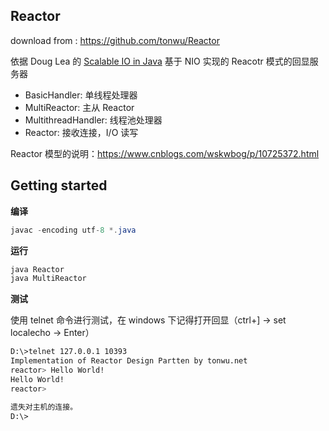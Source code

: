 ## Reactor

download from : https://github.com/tonwu/Reactor

依据 Doug Lea 的 [Scalable IO in Java](http://gee.cs.oswego.edu/dl/cpjslides/nio.pdf) 基于 NIO 实现的 Reacotr 模式的回显服务器

- BasicHandler: 单线程处理器
- MultiReactor: 主从 Reactor
- MultithreadHandler: 线程池处理器
- Reactor: 接收连接，I/O 读写

Reactor 模型的说明：https://www.cnblogs.com/wskwbog/p/10725372.html

## Getting started

**编译**

```java
javac -encoding utf-8 *.java
```

**运行**

```java
java Reactor
java MultiReactor
```

**测试**

使用 telnet 命令进行测试，在 windows 下记得打开回显（ctrl+] -> set localecho -> Enter）

```bash
D:\>telnet 127.0.0.1 10393
Implementation of Reactor Design Partten by tonwu.net
reactor> Hello World!
Hello World!
reactor>

遗失对主机的连接。
D:\>
```

